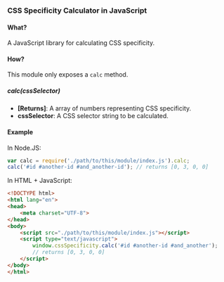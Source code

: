 ### CSS Specificity Calculator in JavaScript

#### What?

A JavaScript library for calculating CSS specificity.

#### How?

This module only exposes a `calc` method.

##### calc(_cssSelector_)
+ __[Returns]__: A array of numbers representing CSS specificity.
+ __cssSelector__: A CSS selector string to be calculated.

#### Example

In Node.JS:

~~~js
var calc = require('./path/to/this/module/index.js').calc;
calc('#id #another-id #and_another-id'); // returns [0, 3, 0, 0]
~~~

In HTML + JavaScript:

~~~html
<!DOCTYPE html>
<html lang="en">
<head>
    <meta charset="UTF-8">
</head>
<body>
    <script src="./path/to/this/module/index.js"></script>    
    <script type="text/javascript">
        window.cssSpecificity.calc('#id #another-id #and_another');
        // returns [0, 3, 0, 0]
    </script>
</body>
</html>
~~~
